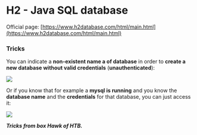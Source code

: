 # H2 - Java SQL database

Official page: [https://www.h2database.com/html/main.html](https://www.h2database.com/html/main.html)

### Tricks

You can indicate a **non-existent name a of database** in order to **create a new database without valid credentials** \(**unauthenticated**\):

![](../../.gitbook/assets/image%20%28342%29.png)

Or if you know that for example a **mysql is running** and you know the **database name** and the **credentials** for that database, you can just access it:

![](../../.gitbook/assets/image%20%2837%29.png)

_**Tricks from box Hawk of HTB.**_

